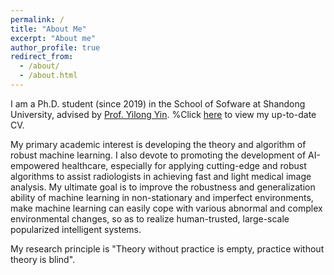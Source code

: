 ```yaml
---
permalink: /
title: "About Me"
excerpt: "About me"
author_profile: true
redirect_from: 
  - /about/
  - /about.html
---
```


I am a Ph.D. student (since 2019) in the School of Sofware at Shandong University, advised by [Prof. Yilong Yin](http://faculty.sdu.edu.cn/ylyin). %Click [here](https://zhyhan.github.io/files/CV-Zhongyi.pdf) to view my up-to-date CV.

My primary academic interest is developing the theory and algorithm of robust machine learning. I also devote to promoting the development of AI-empowered healthcare, especially for applying cutting-edge and robust algorithms to assist radiologists in achieving fast and light medical image analysis. My ultimate goal is to improve the robustness and generalization ability of machine learning in non-stationary and imperfect environments, make machine learning can easily cope with various abnormal and complex environmental changes, so as to realize human-trusted, large-scale popularized intelligent systems.

My research principle is "Theory without practice is empty, practice without theory is blind".
